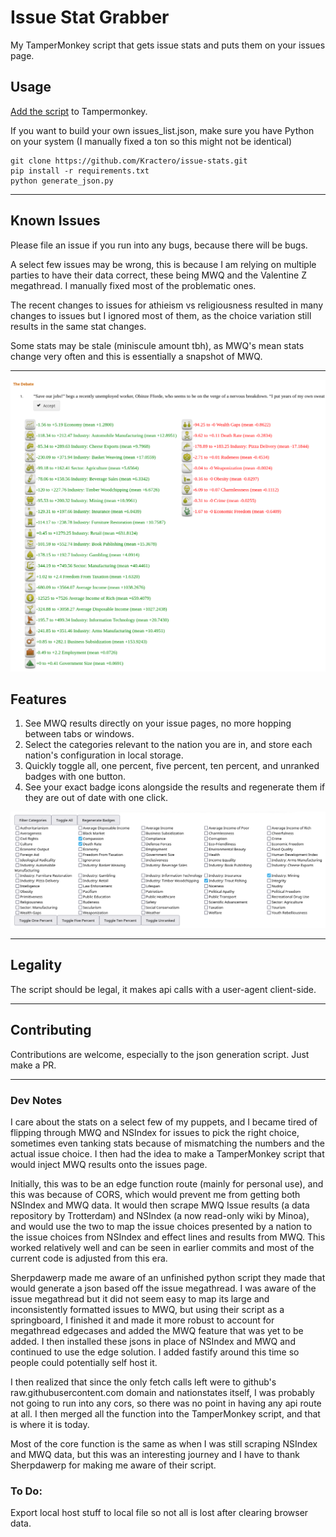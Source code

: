 # Issue Stat Grabber

My TamperMonkey script that gets issue stats and puts them on your issues page.

## Usage
[Add the script](https://github.com/Kractero/issue-stats/raw/main/issueStatGetter.user.js) to Tampermonkey.

If you want to build your own issues_list.json, make sure you have Python on your system (I manually fixed a ton so this might not be identical)

```
git clone https://github.com/Kractero/issue-stats.git
pip install -r requirements.txt
python generate_json.py
```

---

## Known Issues

Please file an issue if you run into any bugs, because there will be bugs.

A select few issues may be wrong, this is because I am relying on multiple parties to have their data correct, these being MWQ and the Valentine Z megathread. I manually fixed most of the problematic ones.

The recent changes to issues for athieism vs religiousness resulted in many changes to issues but I ignored most of them, as the choice variation still results in the same stat changes.

Some stats may be stale (miniscule amount tbh), as MWQ's mean stats change very often and this is essentially a snapshot of MWQ.

---

![Issue Result Sample](/public/Issue%20Result.png)

## Features

1. See MWQ results directly on your issue pages, no more hopping between tabs or windows.
2. Select the categories relevant to the nation you are in, and store each nation's configuration in local storage.
3. Quickly toggle all, one percent, five percent, ten percent, and unranked badges with one button.
4. See your exact badge icons alongside the results and regenerate them if they are out of date with one click.

![Filter](/public/Filter.png)

---

## Legality
The script should be legal, it makes api calls with a user-agent client-side.

--- 

## Contributing
Contributions are welcome, especially to the json generation script. Just make a PR.

---

### Dev Notes
I care about the stats on a select few of my puppets, and I became tired of flipping through MWQ and NSIndex for issues to pick the right choice, sometimes even tanking stats because of mismatching the numbers and the actual issue choice. I then had the idea to make a TamperMonkey script that would inject MWQ results onto the issues page.

Initially, this was to be an edge function route (mainly for personal use), and this was because of CORS, which would prevent me from getting both NSIndex and MWQ data. It would then scrape MWQ Issue results (a data repository by Trotterdam) and NSIndex (a now read-only wiki by Minoa), and would use the two to map the issue choices presented by a nation to the issue choices from NSIndex and effect lines and results from MWQ. This worked relatively well and can be seen in earlier commits and most of the current code is adjusted from this era.

Sherpdawerp made me aware of an unfinished python script they made that would generate a json based off the issue megathread. I was aware of the issue megathread but it did not seem easy to map its large and inconsistently formatted issues to MWQ, but using their script as a springboard, I finished it and made it more robust to account for megathread edgecases and added the MWQ feature that was yet to be added. I then installed these jsons in place of NSIndex and MWQ and continued to use the edge solution. I added fastify around this time so people could potentially self host it.

I then realized that since the only fetch calls left were to github's raw.githubusercontent.com domain and nationstates itself, I was probably not going to run into any cors, so there was no point in having any api route at all. I then merged all the function into the TamperMonkey script, and that is where it is today.

Most of the core function is the same as when I was still scraping NSIndex and MWQ data, but this was an interesting journey and I have to thank Sherpdawerp for making me aware of their script.

### To Do:
Export local host stuff to local file so not all is lost after clearing browser data.
